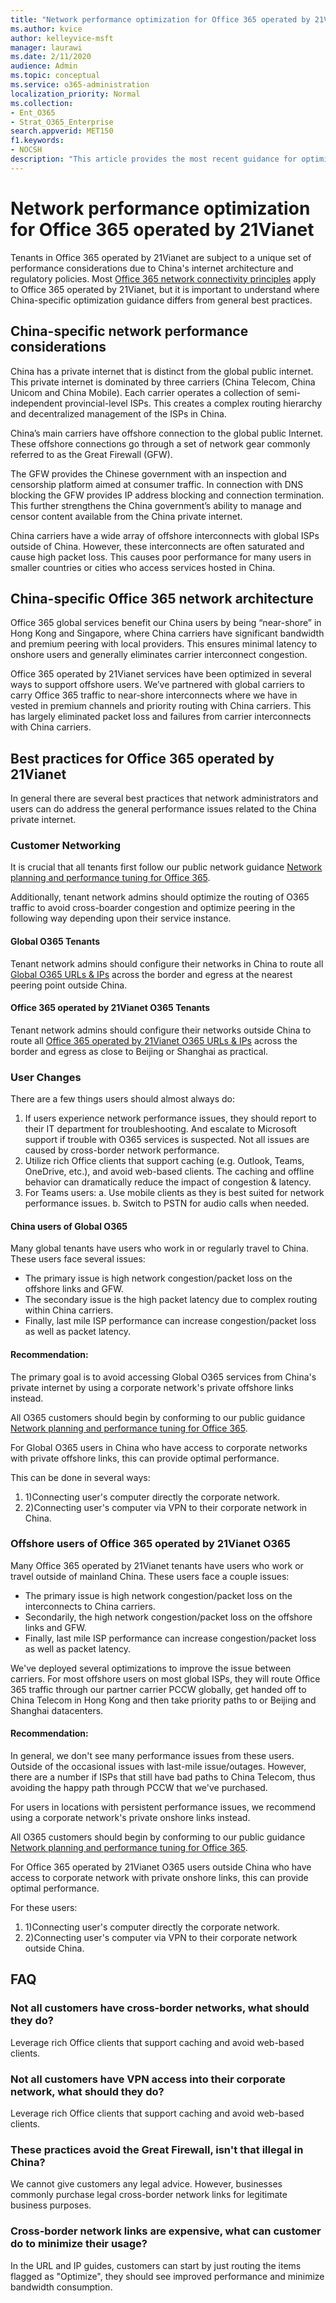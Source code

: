 ```yaml
---
title: "Network performance optimization for Office 365 operated by 21Vianet"
ms.author: kvice
author: kelleyvice-msft
manager: laurawi
ms.date: 2/11/2020
audience: Admin
ms.topic: conceptual
ms.service: o365-administration
localization_priority: Normal
ms.collection:
- Ent_O365
- Strat_O365_Enterprise
search.appverid: MET150
f1.keywords:
- NOCSH
description: "This article provides the most recent guidance for optimizing network connectivity and performance for Office 365 operated by 21Vianet."
---
```


# Network performance optimization for Office 365 operated by 21Vianet

Tenants in Office 365 operated by 21Vianet are subject to a unique set of performance considerations due to China's internet architecture and regulatory policies. Most [Office 365 network connectivity principles](office-365-network-connectivity-principles.md) apply to Office 365 operated by 21Vianet, but it is important to understand where China-specific optimization guidance differs from general best practices.

## China-specific network performance considerations

China has a private internet that is distinct from the global public internet. This private internet is dominated by three carriers (China Telecom, China Unicom and China Mobile). Each carrier operates a collection of semi-independent provincial-level ISPs. This creates a complex routing hierarchy and decentralized management of the ISPs in China.

China’s main carriers have offshore connection to the global public Internet. These offshore connections go through a set of network gear commonly referred to as the Great Firewall (GFW).

The GFW provides the Chinese government with an inspection and censorship platform aimed at consumer traffic. In connection with DNS blocking the GFW provides IP address blocking and connection termination. This further strengthens the China government’s ability to manage and censor content available from the China private internet.

China carriers have a wide array of offshore interconnects with global ISPs outside of China. However, these interconnects are often saturated and cause high packet loss. This causes poor performance for many users in smaller countries or cities who access services hosted in China.

## China-specific Office 365 network architecture

Office 365 global services benefit our China users by being “near-shore” in Hong Kong and Singapore, where China carriers have significant bandwidth and premium peering with local providers. This ensures minimal latency to onshore users and generally eliminates carrier interconnect congestion.

Office 365 operated by 21Vianet services have been optimized in several ways to support offshore users. We’ve partnered with global carriers to carry Office 365 traffic to near-shore interconnects where we have in vested in premium channels and priority routing with China carriers. This has largely eliminated packet loss and failures from carrier interconnects with China carriers.

## Best practices for Office 365 operated by 21Vianet

In general there are several best practices that network administrators and users can do address the general performance issues related to the China private internet.

### Customer Networking

It is crucial that all tenants first follow our public network guidance [Network planning and performance tuning for Office 365](https://aka.ms/tune).

Additionally, tenant network admins should optimize the routing of O365 traffic to avoid cross-boarder congestion and optimize peering in the following way depending upon their service instance.

#### Global O365 Tenants

Tenant network admins should configure their networks in China to route all [Global O365 URLs & IPs](https://docs.microsoft.com/office365/enterprise/urls-and-ip-address-ranges) across the border and egress at the nearest peering point outside China.

#### Office 365 operated by 21Vianet O365 Tenants

Tenant network admins should configure their networks outside China to route all [Office 365 operated by 21Vianet O365 URLs & IPs](https://docs.microsoft.com/office365/enterprise/urls-and-ip-address-ranges-21vianet) across the border and egress as close to Beijing or Shanghai as practical.

### User Changes

There are a few things users should almost always do:

1. If users experience network performance issues, they should report to their IT department for troubleshooting. And escalate to Microsoft support if trouble with O365 services is suspected. Not all issues are caused by cross-border network performance.
2. Utilize rich Office clients that support caching (e.g. Outlook, Teams, OneDrive, etc.), and avoid web-based clients. The caching and offline behavior can dramatically reduce the impact of congestion & latency.
3. For Teams users:
 a. Use mobile clients as they is best suited for network performance issues.
 b. Switch to PSTN for audio calls when needed.

#### China users of Global O365

Many global tenants have users who work in or regularly travel to China. These users face several issues:

- The primary issue is high network congestion/packet loss on the offshore links and GFW.
- The secondary issue is the high packet latency due to complex routing within China carriers.
- Finally, last mile ISP performance can increase congestion/packet loss as well as packet latency.

#### Recommendation:

The primary goal is to avoid accessing Global O365 services from China's private internet by using a corporate network's private offshore links instead.

All O365 customers should begin by conforming to our public guidance [Network planning and performance tuning for Office 365](https://aka.ms/tune).

For Global O365 users in China who have access to corporate networks with private offshore links, this can provide optimal performance.

This can be done in several ways:

1. 1)Connecting user's computer directly the corporate network.
2. 2)Connecting user's computer via VPN to their corporate network in China.

### Offshore users of Office 365 operated by 21Vianet O365

Many Office 365 operated by 21Vianet tenants have users who work or travel outside of mainland China. These users face a couple issues:

- The primary issue is high network congestion/packet loss on the interconnects to China carriers.
- Secondarily, the high network congestion/packet loss on the offshore links and GFW.
- Finally, last mile ISP performance can increase congestion/packet loss as well as packet latency.

We've deployed several optimizations to improve the issue between carriers. For most offshore users on most global ISPs, they will route Office 365 traffic through our partner carrier PCCW globally, get handed off to China Telecom in Hong Kong and then take priority paths to or Beijing and Shanghai datacenters.

#### Recommendation:

In general, we don't see many performance issues from these users. Outside of the occasional issues with last-mile issue/outages. However, there are a number if ISPs that still have bad paths to China Telecom, thus avoiding the happy path through PCCW that we've purchased.

For users in locations with persistent performance issues, we recommend using a corporate network's private onshore links instead.

All O365 customers should begin by conforming to our public guidance [Network planning and performance tuning for Office 365](https://aka.ms/tune).

For Office 365 operated by 21Vianet O365 users outside China who have access to corporate network with private onshore links, this can provide optimal performance.

For these users:

1. 1)Connecting user's computer directly the corporate network.
2. 2)Connecting user's computer via VPN to their corporate network outside China.

## FAQ

### Not all customers have cross-border networks, what should they do?

Leverage rich Office clients that support caching and avoid web-based clients.

### Not all customers have VPN access into their corporate network, what should they do?

Leverage rich Office clients that support caching and avoid web-based clients.

### These practices avoid the Great Firewall, isn't that illegal in China?

We cannot give customers any legal advice. However, businesses commonly purchase legal cross-border network links for legitimate business purposes.

### Cross-border network links are expensive, what can customer do to minimize their usage?

In the URL and IP guides, customers can start by just routing the items flagged as &quot;Optimize&quot;, they should see improved performance and minimize bandwidth consumption.
